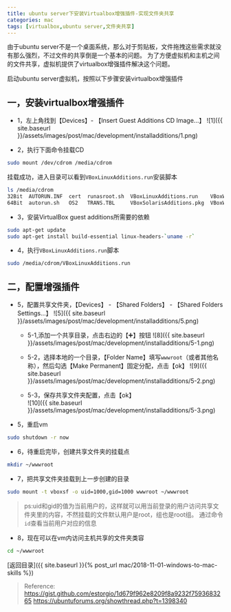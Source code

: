 ```yaml
---
title: ubuntu server下安装Virtualbox增强插件-实现文件夹共享
categories: mac
tags: [virtualbox,ubuntu server,文件夹共享]
---
```


由于ubuntu server不是一个桌面系统，那么对于剪贴板，文件拖拽这些需求就没有那么强烈，不过文件的共享倒是一个基本的问题。
为了方便虚拟机和主机之间的文件共享，虚拟机提供了virtualbox增强插件解决这个问题。

<!--more-->


启动ubuntu server虚拟机，按照以下步骤安装virtualbox增强插件

## 一，安装virtualbox增强插件

- 1，左上角找到【Devices】- 【Insert Guest Additions CD Image...】
![1]({{ site.baseurl }}/assets/images/post/mac/development/installadditions/1.png)

- 2，执行下面命令挂载CD
```bash
sudo mount /dev/cdrom /media/cdrom
```
挂载成功，进入目录可以看到`VBoxLinuxAdditions.run`安装脚本
```bash
ls /media/cdrom
32Bit  AUTORUN.INF  cert  runasroot.sh  VBoxLinuxAdditions.run    VBoxWindowsAdditions-amd64.exe  VBoxWindowsAdditions-x86.exe
64Bit  autorun.sh   OS2   TRANS.TBL     VBoxSolarisAdditions.pkg  VBoxWindowsAdditions.exe
```

- 3，安装VirtualBox guest additions所需要的依赖
```bash
sudo apt-get update
sudo apt-get install build-essential linux-headers-`uname -r`
```

- 4，执行`VBoxLinuxAdditions.run`脚本
```bash
sudo /media/cdrom/VBoxLinuxAdditions.run
```

## 二，配置增强插件

- 5，配置共享文件夹，【Devices】 - 【Shared Folders】 - 【Shared Folders Settings...】
![5]({{ site.baseurl }}/assets/images/post/mac/development/installadditions/5.png)

    - 5-1,添加一个共享目录，点击右边的【➕】按钮
    ![8]({{ site.baseurl }}/assets/images/post/mac/development/installadditions/5-1.png)
        
    - 5-2，选择本地的一个目录，【Folder Name】填写`wwwroot`（或者其他名称），然后勾选【Make Permanent】固定分配，点击【ok】
    ![9]({{ site.baseurl }}/assets/images/post/mac/development/installadditions/5-2.png)
    
    - 5-3，保存共享文件夹配置，点击【ok】  
    ![10]({{ site.baseurl }}/assets/images/post/mac/development/installadditions/5-3.png)


- 5，重启vm
```bash
sudo shutdown -r now
```

- 6，待重启完毕，创建共享文件夹的挂载点
```bash
mkdir ~/wwwroot
```

- 7，把共享文件夹挂载到上一步创建的目录
```bash
sudo mount -t vboxsf -o uid=1000,gid=1000 wwwroot ~/wwwroot
```
> ps:uid和gid的值为当前用户的，这样就可以用当前登录的用户访问共享文件夹里的内容，不然挂载的文件默认用户是root，组也是root组。
> 通过命令`id`查看当前用户对应的信息

- 8，现在可以在vm内访问主机共享的文件夹类容
```bash
cd ~/wwwroot
```

[返回目录]({{ site.baseurl }}{% post_url mac/2018-11-01-windows-to-mac-skills %})


> Reference:
> https://gist.github.com/estorgio/1d679f962e8209f8a9232f7593683265
> https://ubuntuforums.org/showthread.php?t=1398340